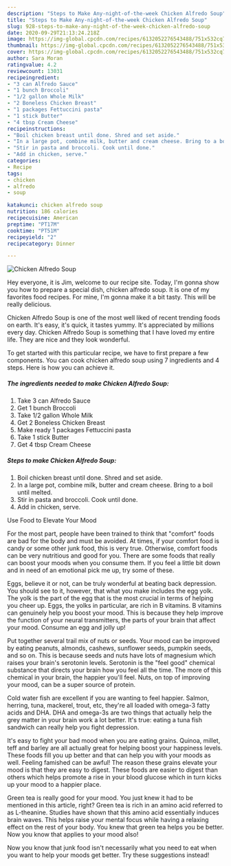 ```yaml
---
description: "Steps to Make Any-night-of-the-week Chicken Alfredo Soup"
title: "Steps to Make Any-night-of-the-week Chicken Alfredo Soup"
slug: 928-steps-to-make-any-night-of-the-week-chicken-alfredo-soup
date: 2020-09-29T21:13:24.218Z
image: https://img-global.cpcdn.com/recipes/6132052276543488/751x532cq70/chicken-alfredo-soup-recipe-main-photo.jpg
thumbnail: https://img-global.cpcdn.com/recipes/6132052276543488/751x532cq70/chicken-alfredo-soup-recipe-main-photo.jpg
cover: https://img-global.cpcdn.com/recipes/6132052276543488/751x532cq70/chicken-alfredo-soup-recipe-main-photo.jpg
author: Sara Moran
ratingvalue: 4.2
reviewcount: 13031
recipeingredient:
- "3 can Alfredo Sauce"
- "1 bunch Broccoli"
- "1/2 gallon Whole Milk"
- "2 Boneless Chicken Breast"
- "1 packages Fettuccini pasta"
- "1 stick Butter"
- "4 tbsp Cream Cheese"
recipeinstructions:
- "Boil chicken breast until done. Shred and set aside."
- "In a large pot, combine milk, butter and cream cheese. Bring to a boil until melted."
- "Stir in pasta and broccoli. Cook until done."
- "Add in chicken, serve."
categories:
- Recipe
tags:
- chicken
- alfredo
- soup

katakunci: chicken alfredo soup 
nutrition: 186 calories
recipecuisine: American
preptime: "PT17M"
cooktime: "PT51M"
recipeyield: "2"
recipecategory: Dinner

---
```



![Chicken Alfredo Soup](https://img-global.cpcdn.com/recipes/6132052276543488/751x532cq70/chicken-alfredo-soup-recipe-main-photo.jpg)

Hey everyone, it is Jim, welcome to our recipe site. Today, I'm gonna show you how to prepare a special dish, chicken alfredo soup. It is one of my favorites food recipes. For mine, I'm gonna make it a bit tasty. This will be really delicious.

Chicken Alfredo Soup is one of the most well liked of recent trending foods on earth. It's easy, it's quick, it tastes yummy. It's appreciated by millions every day. Chicken Alfredo Soup is something that I have loved my entire life. They are nice and they look wonderful.




To get started with this particular recipe, we have to first prepare a few components. You can cook chicken alfredo soup using 7 ingredients and 4 steps. Here is how you can achieve it.

<!--inarticleads1-->

##### The ingredients needed to make Chicken Alfredo Soup:

1. Take 3 can Alfredo Sauce
1. Get 1 bunch Broccoli
1. Take 1/2 gallon Whole Milk
1. Get 2 Boneless Chicken Breast
1. Make ready 1 packages Fettuccini pasta
1. Take 1 stick Butter
1. Get 4 tbsp Cream Cheese




<!--inarticleads2-->

##### Steps to make Chicken Alfredo Soup:

1. Boil chicken breast until done. Shred and set aside.
1. In a large pot, combine milk, butter and cream cheese. Bring to a boil until melted.
1. Stir in pasta and broccoli. Cook until done.
1. Add in chicken, serve.




Use Food to Elevate Your Mood


For the most part, people have been trained to think that "comfort" foods are bad for the body and must be avoided. At times, if your comfort food is candy or some other junk food, this is very true. Otherwise, comfort foods can be very nutritious and good for you. There are some foods that really can boost your moods when you consume them. If you feel a little bit down and in need of an emotional pick me up, try some of these.

Eggs, believe it or not, can be truly wonderful at beating back depression. You should see to it, however, that what you make includes the egg yolk. The yolk is the part of the egg that is the most crucial in terms of helping you cheer up. Eggs, the yolks in particular, are rich in B vitamins. B vitamins can genuinely help you boost your mood. This is because they help improve the function of your neural transmitters, the parts of your brain that affect your mood. Consume an egg and jolly up!

Put together several trail mix of nuts or seeds. Your mood can be improved by eating peanuts, almonds, cashews, sunflower seeds, pumpkin seeds, and so on. This is because seeds and nuts have lots of magnesium which raises your brain's serotonin levels. Serotonin is the "feel good" chemical substance that directs your brain how you feel all the time. The more of this chemical in your brain, the happier you'll feel. Nuts, on top of improving your mood, can be a super source of protein.

Cold water fish are excellent if you are wanting to feel happier. Salmon, herring, tuna, mackerel, trout, etc, they're all loaded with omega-3 fatty acids and DHA. DHA and omega-3s are two things that actually help the grey matter in your brain work a lot better. It's true: eating a tuna fish sandwich can really help you fight depression. 

It's easy to fight your bad mood when you are eating grains. Quinoa, millet, teff and barley are all actually great for helping boost your happiness levels. These foods fill you up better and that can help you with your moods as well. Feeling famished can be awful! The reason these grains elevate your mood is that they are easy to digest. These foods are easier to digest than others which helps promote a rise in your blood glucose which in turn kicks up your mood to a happier place.

Green tea is really good for your mood. You just knew it had to be mentioned in this article, right? Green tea is rich in an amino acid referred to as L-theanine. Studies have shown that this amino acid essentially induces brain waves. This helps raise your mental focus while having a relaxing effect on the rest of your body. You knew that green tea helps you be better. Now you know that applies to your mood also!

Now you know that junk food isn't necessarily what you need to eat when you want to help your moods get better. Try  these suggestions  instead!

